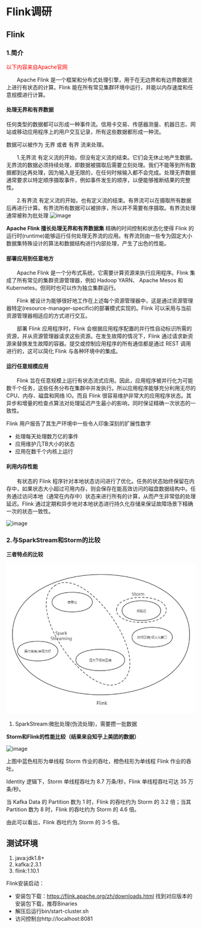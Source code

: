# Flink调研

## Flink

### 1.简介
<font color="red">以下内容来自Apache官网</font>

&emsp;&emsp;Apache Flink 是一个框架和分布式处理引擎，用于在无边界和有边界数据流上进行有状态的计算。Flink 能在所有常见集群环境中运行，并能以内存速度和任意规模进行计算。

#### 处理无界和有界数据
任何类型的数据都可以形成一种事件流。信用卡交易、传感器测量、机器日志、网站或移动应用程序上的用户交互记录，所有这些数据都形成一种流。

数据可以被作为 无界 或者 有界 流来处理。

&emsp;&emsp;1.无界流 有定义流的开始，但没有定义流的结束。它们会无休止地产生数据。无界流的数据必须持续处理，即数据被摄取后需要立刻处理。我们不能等到所有数据都到达再处理，因为输入是无限的，在任何时候输入都不会完成。处理无界数据通常要求以特定顺序摄取事件，例如事件发生的顺序，以便能够推断结果的完整性。

&emsp;&emsp;2.有界流 有定义流的开始，也有定义流的结束。有界流可以在摄取所有数据后再进行计算。有界流所有数据可以被排序，所以并不需要有序摄取。有界流处理通常被称为批处理
![image](https://flink.apache.org/img/bounded-unbounded.png)

**Apache Flink 擅长处理无界和有界数据集** 精确的时间控制和状态化使得 Flink 的运行时(runtime)能够运行任何处理无界流的应用。有界流则由一些专为固定大小数据集特殊设计的算法和数据结构进行内部处理，产生了出色的性能。

#### 部署应用到任意地方
&emsp;&emsp;Apache Flink 是一个分布式系统，它需要计算资源来执行应用程序。Flink 集成了所有常见的集群资源管理器，例如 Hadoop YARN、 Apache Mesos 和 Kubernetes，但同时也可以作为独立集群运行。

&emsp;&emsp;Flink 被设计为能够很好地工作在上述每个资源管理器中，这是通过资源管理器特定(resource-manager-specific)的部署模式实现的。Flink 可以采用与当前资源管理器相适应的方式进行交互。

&emsp;&emsp;部署 Flink 应用程序时，Flink 会根据应用程序配置的并行性自动标识所需的资源，并从资源管理器请求这些资源。在发生故障的情况下，Flink 通过请求新资源来替换发生故障的容器。提交或控制应用程序的所有通信都是通过 REST 调用进行的，这可以简化 Flink 与各种环境中的集成。

#### 运行任意规模应用
&emsp;&emsp;Flink 旨在任意规模上运行有状态流式应用。因此，应用程序被并行化为可能数千个任务，这些任务分布在集群中并发执行。所以应用程序能够充分利用无尽的 CPU、内存、磁盘和网络 IO。而且 Flink 很容易维护非常大的应用程序状态。其异步和增量的检查点算法对处理延迟产生最小的影响，同时保证精确一次状态的一致性。

Flink 用户报告了其生产环境中一些令人印象深刻的扩展性数字

- 处理每天处理数万亿的事件
- 应用维护几TB大小的状态
- 应用在数千个内核上运行

#### 利用内存性能
&emsp;&emsp;有状态的 Flink 程序针对本地状态访问进行了优化。任务的状态始终保留在内存中，如果状态大小超过可用内存，则会保存在能高效访问的磁盘数据结构中。任务通过访问本地（通常在内存中）状态来进行所有的计算，从而产生非常低的处理延迟。Flink 通过定期和异步地对本地状态进行持久化存储来保证故障场景下精确一次的状态一致性。

![image](https://flink.apache.org/img/local-state.png)

### 2.与SparkStream和Storm的比较

**三者特点的比较**

![image](./flink-spark-storm.png)

1. SparkStream:微批处理(伪流处理)，需要攒一批数据


**Storm和Flink的性能比较（结果来自知乎上美团的数据）**

![image](https://pic4.zhimg.com/80/v2-112f56a04e5e26396dea985160e86b07_720w.jpg)

上图中蓝色柱形为单线程 Storm 作业的吞吐，橙色柱形为单线程 Flink 作业的吞吐。

Identity 逻辑下，Storm 单线程吞吐为 8.7 万条/秒，Flink 单线程吞吐可达 35 万条/秒。

当 Kafka Data 的 Partition 数为 1 时，Flink 的吞吐约为 Storm 的 3.2 倍；当其 Partition 数为 8 时，Flink 的吞吐约为 Storm 的 4.6 倍。

由此可以看出，Flink 吞吐约为 Storm 的 3-5 倍。
## 测试环境

1. java:jdk1.8+
2. kafka:2.3.1
3. flink:1.10.1

Flink安装启动：

- 安装包下载：https://flink.apache.org/zh/downloads.html
    找到对应版本的安装包下载，推荐Binaries
- 解压后运行bin/start-cluster.sh 
- 访问控制台http://localhost:8081
